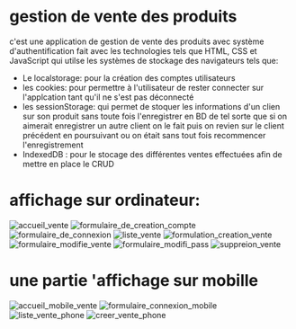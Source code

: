 # gestion de vente des produits

c'est une application de gestion de vente des produits avec système d'authentification fait avec les technologies tels que HTML, CSS et JavaScript qui utilse les systèmes de stockage des navigateurs tels que:
* Le localstorage: pour la création des comptes utilisateurs
* les cookies: pour permettre à l'utilisateur de rester connecter sur l'applcation tant qu'il ne s'est pas déconnecté
* les sessionStorage: qui permet de stoquer les informations d'un clien sur son produit sans toute fois l'enregistrer en BD de tel sorte que si on aimerait enregistrer un autre client on le fait puis on revien sur le client précédent en poursuivant ou on était sans tout fois recommencer l'enregistrement
* IndexedDB : pour le stocage des différentes ventes effectuées afin de mettre en place le CRUD

# affichage sur ordinateur:

![accueil_vente](https://github.com/tech-codec/gestion_produits/assets/72146213/21924c30-5941-4843-a130-c700fc11eea5)
![formulaire_de_creation_compte](https://github.com/tech-codec/gestion_produits/assets/72146213/58336cdd-d29f-4fff-a2aa-0a95c5813918)
![formulaire_de_connexion](https://github.com/tech-codec/gestion_produits/assets/72146213/25e46626-2368-4033-837b-3e616323b6d1)
![liste_vente](https://github.com/tech-codec/gestion_produits/assets/72146213/d8af1acb-6cab-4797-ada0-6601f186453d)
![formulation_creation_vente](https://github.com/tech-codec/gestion_produits/assets/72146213/28b73e83-e560-4546-b5a5-cff9bc6b45fe)
![formulaire_modifie_vente](https://github.com/tech-codec/gestion_produits/assets/72146213/b6751cbc-ae78-4799-ac5d-f9debecac288)
![formulaire_modifi_pass](https://github.com/tech-codec/gestion_produits/assets/72146213/5c7ae6c3-2441-42a8-b67c-5f08734e60ae)
![suppreion_vente](https://github.com/tech-codec/gestion_produits/assets/72146213/e8ddb92f-25b7-404e-bb29-c1792310bbad)

# une partie 'affichage sur mobille
![accueil_mobile_vente](https://github.com/tech-codec/gestion_produits/assets/72146213/c1e024fa-8269-45af-ad75-df117a1c0ef6)
![formulaire_connexion_mobile](https://github.com/tech-codec/gestion_produits/assets/72146213/a6bd9467-ef97-4aa9-ba9c-5bcd05d1ed56)
![liste_vente_phone](https://github.com/tech-codec/gestion_produits/assets/72146213/6d34b1a6-b4a3-43ae-bf37-db02a8857757)
![creer_vente_phone](https://github.com/tech-codec/gestion_produits/assets/72146213/3e585fac-f942-40d9-9290-777905101cee)
